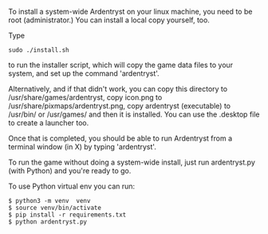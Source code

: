 To install a system-wide Ardentryst on your linux machine, you need to
be root (administrator.) You can install a local copy yourself, too.

Type

    sudo ./install.sh

to run the installer script, which will copy the game data files to
your system, and set up the command 'ardentryst'.

Alternatively, and if that didn't work, you can copy this directory
to /usr/share/games/ardentryst, copy icon.png to
/usr/share/pixmaps/ardentryst.png, copy ardentryst (executable) to
/usr/bin/ or /usr/games/ and then it is installed. You can use
the .desktop file to create a launcher too.

Once that is completed, you should be able to run Ardentryst from
a terminal window (in X) by typing 'ardentryst'.

To run the game without doing a system-wide install, just run
ardentryst.py (with Python) and you're ready to go.


To use Python virtual env you can run:

```
$ python3 -m venv  venv
$ source venv/bin/activate
$ pip install -r requirements.txt
$ python ardentryst.py

```
